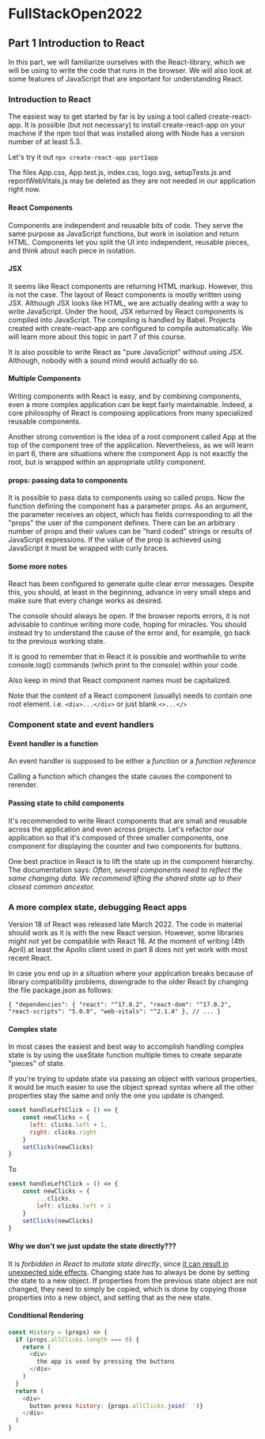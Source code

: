 # FullStackOpen2022

## Part 1 Introduction to React
In this part, we will familiarize ourselves with the React-library, which we will be using to write the code that runs in the browser. We will also look at some features of JavaScript that are important for understanding React.

### Introduction to React
The easiest way to get started by far is by using a tool called create-react-app. It is possible (but not necessary) to install create-react-app on your machine if the npm tool that was installed along with Node has a version number of at least 5.3. 

Let's try it out `npx create-react-app part1app`

The files App.css, App.test.js, index.css, logo.svg, setupTests.js and reportWebVitals.js may be deleted as they are not needed in our application right now.

#### React Components
Components are independent and reusable bits of code. They serve the same purpose as JavaScript functions, but work in isolation and return HTML.
Components let you split the UI into independent, reusable pieces, and think about each piece in isolation.

#### JSX
It seems like React components are returning HTML markup. However, this is not the case. The layout of React components is mostly written using JSX. Although JSX looks like HTML, we are actually dealing with a way to write JavaScript. Under the hood, JSX returned by React components is compiled into JavaScript.
The compiling is handled by Babel. Projects created with create-react-app are configured to compile automatically. We will learn more about this topic in part 7 of this course.

It is also possible to write React as "pure JavaScript" without using JSX. Although, nobody with a sound mind would actually do so.

#### Multiple Components
Writing components with React is easy, and by combining components, even a more complex application can be kept fairly maintainable. Indeed, a core philosophy of React is composing applications from many specialized reusable components.

Another strong convention is the idea of a root component called App at the top of the component tree of the application. Nevertheless, as we will learn in part 6, there are situations where the component App is not exactly the root, but is wrapped within an appropriate utility component.

#### props: passing data to components
It is possible to pass data to components using so called props. Now the function defining the component has a parameter props. As an argument, the parameter receives an object, which has fields corresponding to all the "props" the user of the component defines. There can be an arbitrary number of props and their values can be "hard coded" strings or results of JavaScript expressions. If the value of the prop is achieved using JavaScript it must be wrapped with curly braces.

#### Some more notes
React has been configured to generate quite clear error messages. Despite this, you should, at least in the beginning, advance in very small steps and make sure that every change works as desired.

The console should always be open. If the browser reports errors, it is not advisable to continue writing more code, hoping for miracles. You should instead try to understand the cause of the error and, for example, go back to the previous working state.

It is good to remember that in React it is possible and worthwhile to write console.log() commands (which print to the console) within your code.

Also keep in mind that React component names must be capitalized. 

Note that the content of a React component (usually) needs to contain one root element. i.e. `<div>...</div>` or just blank `<>...</>`

### Component state and event handlers

#### Event handler is a function
An event handler is supposed to be either a *function* or a *function reference* 

Calling a function which changes the state causes the component to rerender.

#### Passing state to child components
It's recommended to write React components that are small and reusable across the application and even across projects. Let's refactor our application so that it's composed of three smaller components, one component for displaying the counter and two components for buttons.

One best practice in React is to lift the state up in the component hierarchy. The documentation says:
*Often, several components need to reflect the same changing data. We recommend lifting the shared state up to their closest common ancestor.*

### A more complex state, debugging React apps
Version 18 of React was released late March 2022. The code in material should work as it is with the new React version. However, some libraries might not yet be compatible with React 18. At the moment of writing (4th April) at least the Apollo client used in part 8 does not yet work with most recent React.

In case you end up in a situation where your application breaks because of library compatibility problems, downgrade to the older React by changing the file package.json as follows:

`{
  "dependencies": {
    "react": "^17.0.2",
    "react-dom": "^17.0.2",
    "react-scripts": "5.0.0",
    "web-vitals": "^2.1.4"
  },
  // ...
}`

#### Complex state
In most cases the easiest and best way to accomplish handling complex state is by using the useState function multiple times to create separate "pieces" of state.

If you're trying to update state via passing an object with various properties, it would be much easier to use the object spread syntax where all the other properties stay the same and only the one you update is changed.

```javascript
const handleLeftClick = () => {
    const newClicks = { 
      left: clicks.left + 1, 
      right: clicks.right 
    }
    setClicks(newClicks)
}
```

To 

```javascript
const handleLeftClick = () => {
    const newClicks = { 
        ...clicks, 
        left: clicks.left + 1 
    }
    setClicks(newClicks)
}
```


#### Why we don't we just update the state directly???
It is *forbidden in React to mutate state directly*, since [it can result in unexpected side effects](https://stackoverflow.com/questions/37755997/why-cant-i-directly-modify-a-components-state-really/40309023#40309023). Changing state has to always be done by setting the state to a new object. If properties from the previous state object are not changed, they need to simply be copied, which is done by copying those properties into a new object, and setting that as the new state.

#### Conditional Rendering

```javascript
const History = (props) => {
  if (props.allClicks.length === 0) {
    return (
      <div>
        the app is used by pressing the buttons
      </div>
    )
  }
  return (
    <div>
      button press history: {props.allClicks.join(' ')}
    </div>
  )
}
```